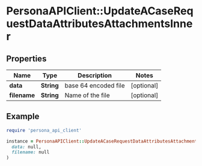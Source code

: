 # PersonaAPIClient::UpdateACaseRequestDataAttributesAttachmentsInner

## Properties

| Name | Type | Description | Notes |
| ---- | ---- | ----------- | ----- |
| **data** | **String** | base 64 encoded file | [optional] |
| **filename** | **String** | Name of the file | [optional] |

## Example

```ruby
require 'persona_api_client'

instance = PersonaAPIClient::UpdateACaseRequestDataAttributesAttachmentsInner.new(
  data: null,
  filename: null
)
```

